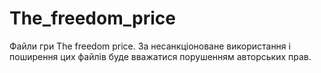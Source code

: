 # The_freedom_price

Файли гри The freedom price. За несанкціоноване використання і поширення цих файлів буде вважатися порушенням авторських прав.
